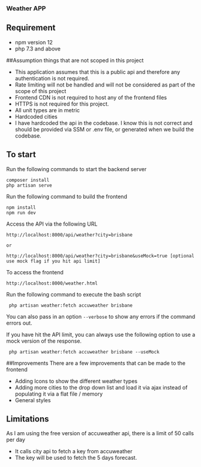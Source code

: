 ### Weather APP
## Requirement
* npm version 12
* php 7.3 and above

##Assumption things that are not scoped in this project
* This application assumes that this is a public api and therefore any authentication is not required.
* Rate limiting will not be handled and will not be considered as part of the scope of this project
* Frontend CDN is not required to host any of the frontend files
* HTTPS is not required for this project.
* All unit types are in metric
* Hardcoded cities
* I have hardcoded the api in the codebase. I know this is not correct and should be provided via SSM or .env file, or
generated when we build the codebase.

To start
-
Run the following commands to start the backend server
```shell script
composer install
php artisan serve
```

Run the following command to build the frontend
```shell script
npm install
npm run dev
```

Access the API via the following URL
```
http://localhost:8000/api/weather?city=brisbane

or

http://localhost:8000/api/weather?city=brisbane&useMock=true [optional use mock flag if you hit api limit]
```

To access the frontend
```
http://localhost:8000/weather.html
```

Run the following command to execute the bash script
```shell script
 php artisan weather:fetch accuweather brisbane
```
You can also pass in an option `--verbose` to show any errors if the command errors out.

If you have hit the API limit, you can always use the following option to use a mock version of the response.
```shell script
 php artisan weather:fetch accuweather brisbane --useMock
```

##Improvements
There are a few improvements that can be made to the frontend
- Adding Icons to show the different weather types
- Adding more cities to the drop down list and load it via ajax instead of populating it via a flat file / memory
- General styles

## Limitations
As I am using the free version of accuweather api, there is a limit of 50 calls per day
- It calls city api to fetch a key from accuweather
- The key will be used to fetch the 5 days forecast.


